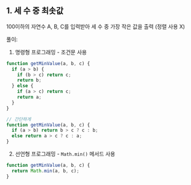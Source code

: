 ## 1. 세 수 중 최솟값

100이하의 자연수 A, B, C를 입력받아 세 수 중 가장 작은 값을 출력 (정렬 사용 X)

풀이: 

1. 명령형 프로그래밍 - 조건문 사용

```js
function getMinValue(a, b, c) {
  if (a > b) {
    if (b > c) return c;
    return b;
  } else {
    if (a > c) return c;
    return a;
  }
}

// 간단하게
function getMinValue(a, b, c) {
  if (a > b) return b > c ? c : b;
  else return a > c ? c : a;
}
```

2.  선언형 프로그래밍 - `Math.min()` 메서드 사용

```js
function getMinValue(a, b, c) {
  return Math.min(a, b, c);
}
```
